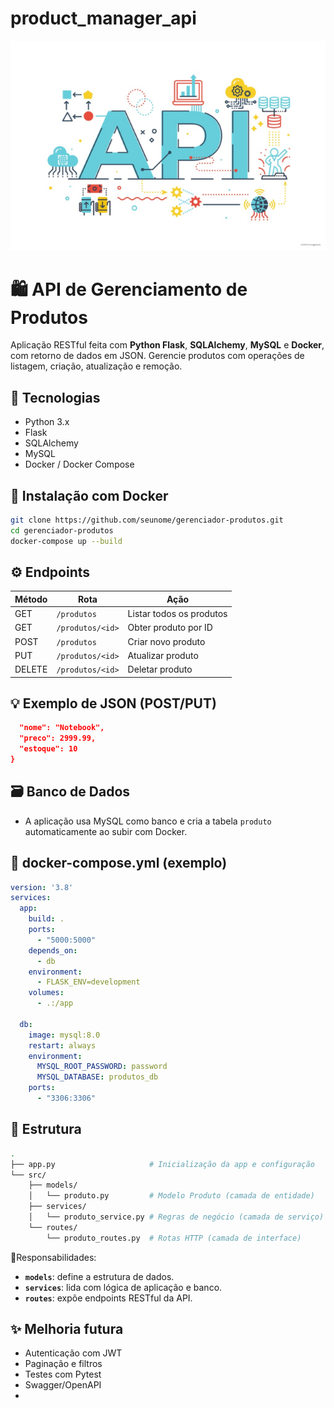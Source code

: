 # product_manager_api

![1750906350544](image/README/1750906350544.png)

# 🛍️ API de Gerenciamento de Produtos

Aplicação RESTful feita com **Python Flask**, **SQLAlchemy**, **MySQL** e **Docker**, com retorno de dados em JSON. Gerencie produtos com operações de listagem, criação, atualização e remoção.

## 🚀 Tecnologias

- Python 3.x
- Flask
- SQLAlchemy
- MySQL
- Docker / Docker Compose

## 🔧 Instalação com Docker

```bash
git clone https://github.com/seunome/gerenciador-produtos.git
cd gerenciador-produtos
docker-compose up --build
```

## ⚙️ Endpoints

| Método | Rota               | Ação                   |
| ------- | ------------------ | ------------------------ |
| GET     | `/produtos`      | Listar todos os produtos |
| GET     | `/produtos/<id>` | Obter produto por ID     |
| POST    | `/produtos`      | Criar novo produto       |
| PUT     | `/produtos/<id>` | Atualizar produto        |
| DELETE  | `/produtos/<id>` | Deletar produto          |

## 💡 Exemplo de JSON (POST/PUT)

```json
  "nome": "Notebook",
  "preco": 2999.99,
  "estoque": 10
}
```

## 🗃️ Banco de Dados

- A aplicação usa MySQL como banco e cria a tabela `produto` automaticamente ao subir com Docker.

## 🐳 docker-compose.yml (exemplo)

```yaml
version: '3.8'
services:
  app:
    build: .
    ports:
      - "5000:5000"
    depends_on:
      - db
    environment:
      - FLASK_ENV=development
    volumes:
      - .:/app

  db:
    image: mysql:8.0
    restart: always
    environment:
      MYSQL_ROOT_PASSWORD: password
      MYSQL_DATABASE: produtos_db
    ports:
      - "3306:3306"

```

## 📁 Estrutura

```bash
.
├── app.py                     # Inicialização da app e configuração
└── src/
    ├── models/
    │   └── produto.py         # Modelo Produto (camada de entidade)
    ├── services/
    │   └── produto_service.py # Regras de negócio (camada de serviço)
    └── routes/
        └── produto_routes.py  # Rotas HTTP (camada de interface)


```

🫡Responsabilidades:

- **`models`**: define a estrutura de dados.
- **`services`**: lida com lógica de aplicação e banco.
- **`routes`**: expõe endpoints RESTful da API.




## ✨ Melhoria futura

- Autenticação com JWT
- Paginação e filtros
- Testes com Pytest
- Swagger/OpenAPI
-
